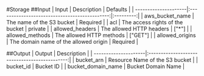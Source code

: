 #Storage 
##Input
| Input                | Description                                   | Defaults  |
| ---------------------|:---------------------------------------------:|:---------:|
| aws_bucket_name      | The name of the S3 bucket                     | Required  |
| acl                  | The access rights of the bucket               | private   |
| allowed_headers      | The allowed HTTP headers                      | ["*"]     |
| allowed_methods      | The allowed HTTP methods                      | ["GET"]   |
| allowed_origins      | The domain name of the allowed origin         | Required  |

##Output
| Output                | Description                                  | 
| ---------------------|:---------------------------------------------:|
| bucket_arn           | Resource Name of the S3 bucket                |
| bucket_id            | Bucket ID                                     |
| bucket_domain_name   | Bucket Domain Name                            |